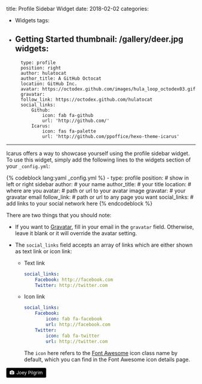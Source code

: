 title: Profile Sidebar Widget
date: 2018-02-02
categories:
- Widgets
tags:
- Getting Started
thumbnail: /gallery/deer.jpg
widgets:
    -
        type: profile
        position: right
        author: hulatocat
        author_title: A GitHub Octocat
        location: GitHub Inc.
        avatar: https://octodex.github.com/images/hula_loop_octodex03.gif
        gravatar: 
        follow_link: https://octodex.github.com/hulatocat
        social_links:
            Github:
                icon: fab fa-github
                url: 'http://github.com/'
            Icarus:
                icon: fas fa-palette
                url: 'http://github.com/ppoffice/hexo-theme-icarus'
---

Icarus offers a way to showcase yourself using the profile sidebar widget. To use this widget, simply add the following lines to the widgets section of your `_config.yml`:

{% codeblock lang:yaml _config.yml %}
    -
        type: profile
        position: # show in left or right sidebar
        author: # your name
        author_title: # your title
        location: # where are you
        avatar: # path or url to your avatar image
        gravatar: # your gravatar email
        follow_link: # path or url to any page you want
        social_links: # add links to your social network here
{% endcodeblock %}
<!-- more -->
There are two things that you should note:

- If you want to [Gravatar](https://en.gravatar.com/), fill in your email in the `gravatar` field. Otherwise, leave it blank or it will override the avatar setting.

- The `social_links` field accepts an array of links which are either shown as text link or icon link:
    - Text link
        ```yml
        social_links:
            Facebook: http://facebook.com
            Twitter: http://twitter.com
        ```
    - Icon link
        ```yml
        social_links:
            Facebook:
                icon: fab fa-facebook
                url: http://facebook.com
            Twitter:
                icon: fab fa-twitter
                url: http://twitter.com
        ```
        The `icon` here refers to the [Font Awesome](https://fontawesome.com/) icon class name by default, which you can find in the Font Awesome icon details page.

<a style="background-color:black;color:white;text-decoration:none;padding:4px 6px;font-size:12px;line-height:1.2;display:inline-block;border-radius:3px" href="https://unsplash.com/@joeypilgrim?utm_medium=referral&amp;utm_campaign=photographer-credit&amp;utm_content=creditBadge" target="_blank" rel="noopener noreferrer" title="Download free do whatever you want high-resolution photos from Joey Pilgrim"><span style="display:inline-block;padding:2px 3px"><svg xmlns="http://www.w3.org/2000/svg" style="height:12px;width:auto;position:relative;vertical-align:middle;top:-1px;fill:white" viewBox="0 0 32 32"><title>unsplash-logo</title><path d="M20.8 18.1c0 2.7-2.2 4.8-4.8 4.8s-4.8-2.1-4.8-4.8c0-2.7 2.2-4.8 4.8-4.8 2.7.1 4.8 2.2 4.8 4.8zm11.2-7.4v14.9c0 2.3-1.9 4.3-4.3 4.3h-23.4c-2.4 0-4.3-1.9-4.3-4.3v-15c0-2.3 1.9-4.3 4.3-4.3h3.7l.8-2.3c.4-1.1 1.7-2 2.9-2h8.6c1.2 0 2.5.9 2.9 2l.8 2.4h3.7c2.4 0 4.3 1.9 4.3 4.3zm-8.6 7.5c0-4.1-3.3-7.5-7.5-7.5-4.1 0-7.5 3.4-7.5 7.5s3.3 7.5 7.5 7.5c4.2-.1 7.5-3.4 7.5-7.5z"></path></svg></span><span style="display:inline-block;padding:2px 3px">Joey Pilgrim</span></a>